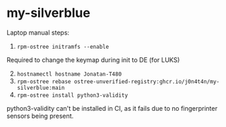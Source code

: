 # my-silverblue

Laptop manual steps:

1. `rpm-ostree initramfs --enable`

Required to change the keymap during init to DE (for LUKS)

2. `hostnamectl hostname Jonatan-T480`
3. `rpm-ostree rebase ostree-unverified-registry:ghcr.io/j0n4t4n/my-silverblue:main`
4. `rpm-ostree install python3-validity`

python3-validity can't be installed in CI, as it fails due to no fingerprinter sensors being present.
